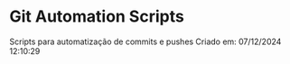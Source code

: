 # Git Automation Scripts
Scripts para automatização de commits e pushes
Criado em: 07/12/2024 12:10:29
